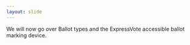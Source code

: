 ```yaml
---
layout: slide
---
```


We will now go over Ballot types and the ExpressVote accessible ballot marking device.